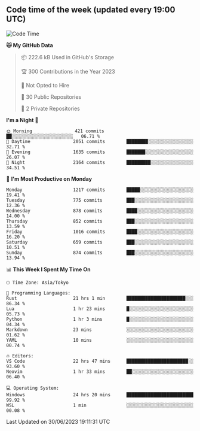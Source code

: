 ## Code time of the week (updated every 19:00 UTC)

<!--START_SECTION:waka-->
![Code Time](http://img.shields.io/badge/Code%20Time-1%2C913%20hrs%209%20mins-blue)

**🐱 My GitHub Data** 

> 📦 222.6 kB Used in GitHub's Storage 
 > 
> 🏆 300 Contributions in the Year 2023
 > 
> 🚫 Not Opted to Hire
 > 
> 📜 30 Public Repositories 
 > 
> 🔑 2 Private Repositories 
 > 
**I'm a Night 🦉** 

```text
🌞 Morning                421 commits         ██░░░░░░░░░░░░░░░░░░░░░░░   06.71 % 
🌆 Daytime                2051 commits        ████████░░░░░░░░░░░░░░░░░   32.71 % 
🌃 Evening                1635 commits        ███████░░░░░░░░░░░░░░░░░░   26.07 % 
🌙 Night                  2164 commits        █████████░░░░░░░░░░░░░░░░   34.51 % 
```
📅 **I'm Most Productive on Monday** 

```text
Monday                   1217 commits        █████░░░░░░░░░░░░░░░░░░░░   19.41 % 
Tuesday                  775 commits         ███░░░░░░░░░░░░░░░░░░░░░░   12.36 % 
Wednesday                878 commits         ████░░░░░░░░░░░░░░░░░░░░░   14.00 % 
Thursday                 852 commits         ███░░░░░░░░░░░░░░░░░░░░░░   13.59 % 
Friday                   1016 commits        ████░░░░░░░░░░░░░░░░░░░░░   16.20 % 
Saturday                 659 commits         ███░░░░░░░░░░░░░░░░░░░░░░   10.51 % 
Sunday                   874 commits         ███░░░░░░░░░░░░░░░░░░░░░░   13.94 % 
```


📊 **This Week I Spent My Time On** 

```text
🕑︎ Time Zone: Asia/Tokyo

💬 Programming Languages: 
Rust                     21 hrs 1 min        ██████████████████████░░░   86.34 % 
Lua                      1 hr 23 mins        █░░░░░░░░░░░░░░░░░░░░░░░░   05.73 % 
Python                   1 hr 3 mins         █░░░░░░░░░░░░░░░░░░░░░░░░   04.34 % 
Markdown                 23 mins             ░░░░░░░░░░░░░░░░░░░░░░░░░   01.62 % 
YAML                     10 mins             ░░░░░░░░░░░░░░░░░░░░░░░░░   00.74 % 

🔥 Editors: 
VS Code                  22 hrs 47 mins      ███████████████████████░░   93.60 % 
Neovim                   1 hr 33 mins        ██░░░░░░░░░░░░░░░░░░░░░░░   06.40 % 

💻 Operating System: 
Windows                  24 hrs 20 mins      █████████████████████████   99.92 % 
WSL                      1 min               ░░░░░░░░░░░░░░░░░░░░░░░░░   00.08 % 
```


 Last Updated on 30/06/2023 19:11:31 UTC
<!--END_SECTION:waka-->